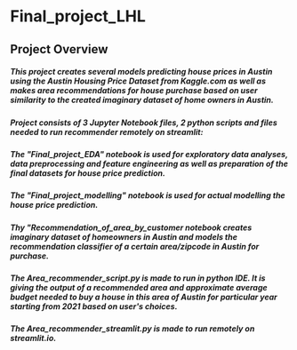 # Final_project_LHL

## Project Overview

##### This project creates several models predicting house prices in Austin using the Austin Housing Price Dataset from Kaggle.com as well as makes area recommendations for house purchase based on user similarity to the created imaginary dataset of home owners in Austin.

##### Project consists of 3 Jupyter Notebook files, 2 python scripts and files needed to run recommender remotely on streamlit: 
##### The "Final_project_EDA" notebook is used for exploratory data analyses, data preprocessing and feature engineering as well as preparation of the final datasets for house price prediction. 
##### The "Final_project_modelling" notebook is used for actual modelling the house price prediction.
##### Thy "Recommendation_of_area_by_customer notebook creates imaginary dataset of homeowners in Austin and models the recommendation classifier of a certain area/zipcode in Austin for purchase.
##### The Area_recommender_script.py is made to run in python IDE. It is giving the output of a recommended area and approximate average budget needed to buy a house in this area of Austin for particular year starting from 2021 based on user's choices.
##### The Area_recommender_streamlit.py is made to run remotely on streamlit.io.
